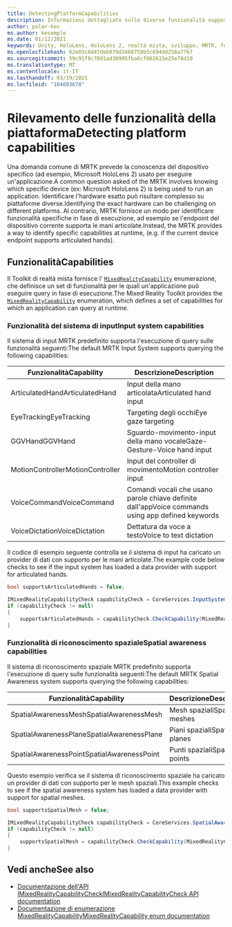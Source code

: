 ```yaml
---
title: DetectingPlatformCapabilities
description: Informazioni dettagliate sulle diverse funzionalità supportate da MRTK
author: polar-kev
ms.author: kesemple
ms.date: 01/12/2021
keywords: Unity, HoloLens, HoloLens 2, realtà mista, sviluppo, MRTK, funzionalità,
ms.openlocfilehash: 62e03c6d47deb079d3460759b5c694dd258a7767
ms.sourcegitcommit: 59c91f8c70d1ad30995fba6cf862615e25e78d10
ms.translationtype: MT
ms.contentlocale: it-IT
ms.lasthandoff: 03/19/2021
ms.locfileid: "104693678"
---
```

# <a name="detecting-platform-capabilities"></a><span data-ttu-id="f04fe-104">Rilevamento delle funzionalità della piattaforma</span><span class="sxs-lookup"><span data-stu-id="f04fe-104">Detecting platform capabilities</span></span>

<span data-ttu-id="f04fe-105">Una domanda comune di MRTK prevede la conoscenza del dispositivo specifico (ad esempio, Microsoft HoloLens 2) usato per eseguire un'applicazione.</span><span class="sxs-lookup"><span data-stu-id="f04fe-105">A common question asked of the MRTK involves knowing which specific device (ex: Microsoft HoloLens 2) is being used to run an application.</span></span> <span data-ttu-id="f04fe-106">Identificare l'hardware esatto può risultare complesso su piattaforme diverse.</span><span class="sxs-lookup"><span data-stu-id="f04fe-106">Identifying the exact hardware can be challenging on different platforms.</span></span> <span data-ttu-id="f04fe-107">Al contrario, MRTK fornisce un modo per identificare funzionalità specifiche in fase di esecuzione, ad esempio se l'endpoint del dispositivo corrente supporta le mani articolate.</span><span class="sxs-lookup"><span data-stu-id="f04fe-107">Instead, the MRTK provides a way to identify specific capabilities at runtime, (e.g. if the current device endpoint supports articulated hands).</span></span>

## <a name="capabilities"></a><span data-ttu-id="f04fe-108">Funzionalità</span><span class="sxs-lookup"><span data-stu-id="f04fe-108">Capabilities</span></span>

<span data-ttu-id="f04fe-109">Il Toolkit di realtà mista fornisce l' [`MixedRealityCapability`](xref:Microsoft.MixedReality.Toolkit.MixedRealityCapability) enumerazione, che definisce un set di funzionalità per le quali un'applicazione può eseguire query in fase di esecuzione.</span><span class="sxs-lookup"><span data-stu-id="f04fe-109">The Mixed Reality Toolkit provides the [`MixedRealityCapability`](xref:Microsoft.MixedReality.Toolkit.MixedRealityCapability) enumeration, which defines a set of capabilities for which an application can query at runtime.</span></span>

### <a name="input-system-capabilities"></a><span data-ttu-id="f04fe-110">Funzionalità del sistema di input</span><span class="sxs-lookup"><span data-stu-id="f04fe-110">Input system capabilities</span></span>

<span data-ttu-id="f04fe-111">Il sistema di input MRTK predefinito supporta l'esecuzione di query sulle funzionalità seguenti:</span><span class="sxs-lookup"><span data-stu-id="f04fe-111">The default MRTK Input System supports querying the following capabilities:</span></span>

| <span data-ttu-id="f04fe-112">Funzionalità</span><span class="sxs-lookup"><span data-stu-id="f04fe-112">Capability</span></span> | <span data-ttu-id="f04fe-113">Descrizione</span><span class="sxs-lookup"><span data-stu-id="f04fe-113">Description</span></span> |
|---|---|
| <span data-ttu-id="f04fe-114">ArticulatedHand</span><span class="sxs-lookup"><span data-stu-id="f04fe-114">ArticulatedHand</span></span> | <span data-ttu-id="f04fe-115">Input della mano articolata</span><span class="sxs-lookup"><span data-stu-id="f04fe-115">Articulated hand input</span></span> |
| <span data-ttu-id="f04fe-116">EyeTracking</span><span class="sxs-lookup"><span data-stu-id="f04fe-116">EyeTracking</span></span> | <span data-ttu-id="f04fe-117">Targeting degli occhi</span><span class="sxs-lookup"><span data-stu-id="f04fe-117">Eye gaze targeting</span></span> |
| <span data-ttu-id="f04fe-118">GGVHand</span><span class="sxs-lookup"><span data-stu-id="f04fe-118">GGVHand</span></span> | <span data-ttu-id="f04fe-119">Sguardo-movimento-input della mano vocale</span><span class="sxs-lookup"><span data-stu-id="f04fe-119">Gaze-Gesture-Voice hand input</span></span> |
| <span data-ttu-id="f04fe-120">MotionController</span><span class="sxs-lookup"><span data-stu-id="f04fe-120">MotionController</span></span> | <span data-ttu-id="f04fe-121">Input del controller di movimento</span><span class="sxs-lookup"><span data-stu-id="f04fe-121">Motion controller input</span></span> |
| <span data-ttu-id="f04fe-122">VoiceCommand</span><span class="sxs-lookup"><span data-stu-id="f04fe-122">VoiceCommand</span></span> | <span data-ttu-id="f04fe-123">Comandi vocali che usano parole chiave definite dall'app</span><span class="sxs-lookup"><span data-stu-id="f04fe-123">Voice commands using app defined keywords</span></span> |
| <span data-ttu-id="f04fe-124">VoiceDictation</span><span class="sxs-lookup"><span data-stu-id="f04fe-124">VoiceDictation</span></span> | <span data-ttu-id="f04fe-125">Dettatura da voce a testo</span><span class="sxs-lookup"><span data-stu-id="f04fe-125">Voice to text dictation</span></span> |

<span data-ttu-id="f04fe-126">Il codice di esempio seguente controlla se il sistema di input ha caricato un provider di dati con supporto per le mani articolate.</span><span class="sxs-lookup"><span data-stu-id="f04fe-126">The example code below checks to see if the input system has loaded a data provider with support for articulated hands.</span></span>

```c#
bool supportsArticulatedHands = false;

IMixedRealityCapabilityCheck capabilityCheck = CoreServices.InputSystem as IMixedRealityCapabilityCheck;
if (capabilityCheck != null)
{
    supportsArticulatedHands = capabilityCheck.CheckCapability(MixedRealityCapability.ArticulatedHand);
}
```

### <a name="spatial-awareness-capabilities"></a><span data-ttu-id="f04fe-127">Funzionalità di riconoscimento spaziale</span><span class="sxs-lookup"><span data-stu-id="f04fe-127">Spatial awareness capabilities</span></span>

<span data-ttu-id="f04fe-128">Il sistema di riconoscimento spaziale MRTK predefinito supporta l'esecuzione di query sulle funzionalità seguenti:</span><span class="sxs-lookup"><span data-stu-id="f04fe-128">The default MRTK Spatial Awareness system supports querying the following capabilities:</span></span>

| <span data-ttu-id="f04fe-129">Funzionalità</span><span class="sxs-lookup"><span data-stu-id="f04fe-129">Capability</span></span> | <span data-ttu-id="f04fe-130">Descrizione</span><span class="sxs-lookup"><span data-stu-id="f04fe-130">Description</span></span> |
|---|---|
| <span data-ttu-id="f04fe-131">SpatialAwarenessMesh</span><span class="sxs-lookup"><span data-stu-id="f04fe-131">SpatialAwarenessMesh</span></span> | <span data-ttu-id="f04fe-132">Mesh spaziali</span><span class="sxs-lookup"><span data-stu-id="f04fe-132">Spatial meshes</span></span> |
| <span data-ttu-id="f04fe-133">SpatialAwarenessPlane</span><span class="sxs-lookup"><span data-stu-id="f04fe-133">SpatialAwarenessPlane</span></span> | <span data-ttu-id="f04fe-134">Piani spaziali</span><span class="sxs-lookup"><span data-stu-id="f04fe-134">Spatial planes</span></span> |
| <span data-ttu-id="f04fe-135">SpatialAwarenessPoint</span><span class="sxs-lookup"><span data-stu-id="f04fe-135">SpatialAwarenessPoint</span></span> | <span data-ttu-id="f04fe-136">Punti spaziali</span><span class="sxs-lookup"><span data-stu-id="f04fe-136">Spatial points</span></span> |

<span data-ttu-id="f04fe-137">Questo esempio verifica se il sistema di riconoscimento spaziale ha caricato un provider di dati con supporto per le mesh spaziali.</span><span class="sxs-lookup"><span data-stu-id="f04fe-137">This example checks to see if the spatial awareness system has loaded a data provider with support for spatial meshes.</span></span>

```c#
bool supportsSpatialMesh = false;

IMixedRealityCapabilityCheck capabilityCheck = CoreServices.SpatialAwarenessSystem as IMixedRealityCapabilityCheck;
if (capabilityCheck != null)
{
    supportsSpatialMesh = capabilityCheck.CheckCapability(MixedRealityCapability.SpatialAwarenessMesh);
}
```

## <a name="see-also"></a><span data-ttu-id="f04fe-138">Vedi anche</span><span class="sxs-lookup"><span data-stu-id="f04fe-138">See also</span></span>

- [<span data-ttu-id="f04fe-139">Documentazione dell'API IMixedRealityCapabilityCheck</span><span class="sxs-lookup"><span data-stu-id="f04fe-139">IMixedRealityCapabilityCheck API documentation</span></span>](xref:Microsoft.MixedReality.Toolkit.IMixedRealityCapabilityCheck)
- [<span data-ttu-id="f04fe-140">Documentazione di enumerazione MixedRealityCapability</span><span class="sxs-lookup"><span data-stu-id="f04fe-140">MixedRealityCapability enum documentation</span></span>](xref:Microsoft.MixedReality.Toolkit.MixedRealityCapability)
